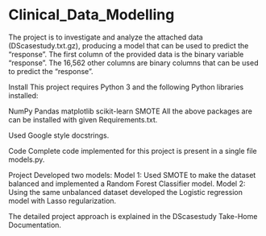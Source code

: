 # Clinical_Data_Modelling
The project is to investigate and analyze the attached data (DScasestudy.txt.gz), producing a model that can be used to predict the “response”. The first column of the provided data is the binary variable “response”. The 16,562 other columns are binary columns that can be used to predict the “response”.

Install
This project requires Python 3 and the following Python libraries installed:

NumPy
Pandas
matplotlib
scikit-learn
SMOTE
All the above packages are can be installed with given Requirements.txt.

Used Google style docstrings.

Code
Complete code implemented for this project is present in a single file models.py.

Project
Developed two models: Model 1: Used SMOTE to make the dataset balanced and implemented a Random Forest Classifier model. Model 2: Using the same unbalanced dataset developed the Logistic regression model with Lasso regularization.

The detailed project approach is explained in the DScasestudy Take-Home Documentation.
